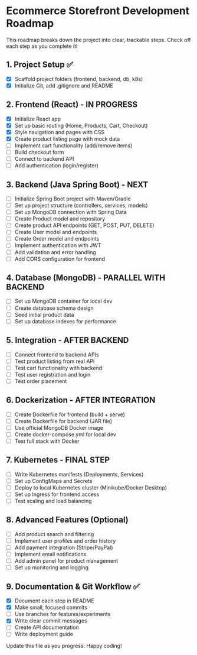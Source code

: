 # Ecommerce Storefront Development Roadmap

This roadmap breaks down the project into clear, trackable steps. Check off each step as you complete it!

## 1. Project Setup ✅

- [x] Scaffold project folders (frontend, backend, db, k8s)
- [x] Initialize Git, add .gitignore and README

## 2. Frontend (React) - IN PROGRESS

- [x] Initialize React app
- [x] Set up basic routing (Home, Products, Cart, Checkout)
- [x] Style navigation and pages with CSS
- [x] Create product listing page with mock data
- [ ] Implement cart functionality (add/remove items)
- [ ] Build checkout form
- [ ] Connect to backend API
- [ ] Add authentication (login/register)

## 3. Backend (Java Spring Boot) - NEXT

- [ ] Initialize Spring Boot project with Maven/Gradle
- [ ] Set up project structure (controllers, services, models)
- [ ] Set up MongoDB connection with Spring Data
- [ ] Create Product model and repository
- [ ] Create product API endpoints (GET, POST, PUT, DELETE)
- [ ] Create User model and endpoints
- [ ] Create Order model and endpoints
- [ ] Implement authentication with JWT
- [ ] Add validation and error handling
- [ ] Add CORS configuration for frontend

## 4. Database (MongoDB) - PARALLEL WITH BACKEND

- [ ] Set up MongoDB container for local dev
- [ ] Create database schema design
- [ ] Seed initial product data
- [ ] Set up database indexes for performance

## 5. Integration - AFTER BACKEND

- [ ] Connect frontend to backend APIs
- [ ] Test product listing from real API
- [ ] Test cart functionality with backend
- [ ] Test user registration and login
- [ ] Test order placement

## 6. Dockerization - AFTER INTEGRATION

- [ ] Create Dockerfile for frontend (build + serve)
- [ ] Create Dockerfile for backend (JAR file)
- [ ] Use official MongoDB Docker image
- [ ] Create docker-compose.yml for local dev
- [ ] Test full stack with Docker

## 7. Kubernetes - FINAL STEP

- [ ] Write Kubernetes manifests (Deployments, Services)
- [ ] Set up ConfigMaps and Secrets
- [ ] Deploy to local Kubernetes cluster (Minikube/Docker Desktop)
- [ ] Set up Ingress for frontend access
- [ ] Test scaling and load balancing

## 8. Advanced Features (Optional)

- [ ] Add product search and filtering
- [ ] Implement user profiles and order history
- [ ] Add payment integration (Stripe/PayPal)
- [ ] Implement email notifications
- [ ] Add admin panel for product management
- [ ] Set up monitoring and logging

## 9. Documentation & Git Workflow ✅

- [x] Document each step in README
- [x] Make small, focused commits
- [ ] Use branches for features/experiments
- [x] Write clear commit messages
- [ ] Create API documentation
- [ ] Write deployment guide

Update this file as you progress. Happy coding!
